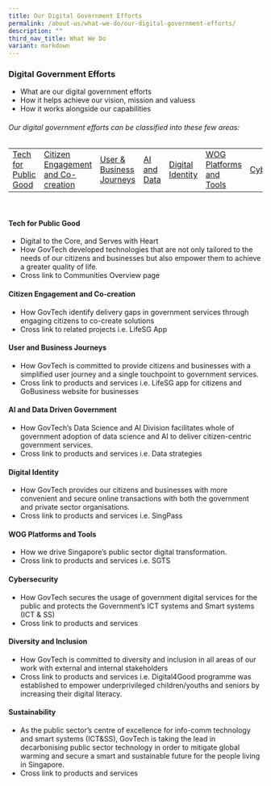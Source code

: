 ```yaml
---
title: Our Digital Government Efforts
permalink: /about-us/what-we-do/our-digital-government-efforts/
description: ""
third_nav_title: What We Do
variant: markdown
---
```

### Digital Government Efforts

* What are our digital government efforts
* How it helps achieve our vision, mission and valuess
* How it works alongside our capabilities
###### Our digital government efforts can be classified into these few areas:
<table>  
<tbody>  
<tr>  
</tr><tr>  
<td><a href="#climate">Tech for Public Good</a></td>  
<td><a href="#sgp">Citizen Engagement and Co-creation</a></td>  
<td><a href="#participate">User &amp; Business Journeys</a></td>  
<td><a href="#pollution-control">AI and Data </a></td>  
<td><a href="#public-health">Digital Identity</a></td>  
<td><a href="#safe-mgmt">WOG Platforms and Tools</a></td>  
<td><a href="#safe-mgmt">Cybersecurity</a></td>  
<td><a href="#safe-mgmt">Diversity &amp; Inclusion</a></td>  
<td><a href="#safe-mgmt">Sustainability</a></td>  
</tr>  
</tbody>  
</table><br>

#### Tech for Public Good
* Digital to the Core, and Serves with Heart
* How GovTech developed technologies that are not only tailored to the needs of our citizens and businesses but also empower them to achieve a greater quality of life.
* Cross link to Communities Overview page

#### Citizen Engagement and Co-creation
* How GovTech identify delivery gaps in government services through engaging citizens to co-create solutions
* Cross link to related projects i.e. LifeSG App

#### User and Business Journeys
* How GovTech is committed to provide citizens and businesses with a simplified user journey and a single touchpoint to government services.
* Cross link to products and services i.e. LifeSG app for citizens and GoBusiness website for businesses

#### AI and Data Driven Government
* How GovTech’s Data Science and AI Division facilitates whole of government adoption of data science and AI to deliver citizen-centric government services.
* Cross link to products and services i.e. Data strategies

#### Digital Identity
*  How GovTech provides our citizens and businesses with more convenient and secure online transactions with both the government and private sector organisations.
* Cross link to products and services i.e. SingPass

#### WOG Platforms and Tools
* How we drive Singapore’s public sector digital transformation. 
* Cross link to products and services i.e. SGTS

#### Cybersecurity
* How GovTech secures the usage of government digital services for the public and protects the Government’s ICT systems and Smart systems (ICT &amp; SS)
* Cross link to products and services

#### Diversity and Inclusion
* How GovTech is committed to diversity and inclusion in all areas of our work with external and internal stakeholders
* Cross link to products and services i.e. Digital4Good programme was established to empower underprivileged children/youths and seniors by increasing their digital literacy.

#### Sustainability
* As the public sector’s centre of excellence for info-comm technology and smart systems (ICT&amp;SS), GovTech is taking the lead in decarbonising public sector technology in order to mitigate global warming and secure a smart and sustainable future for the people living in Singapore.
* Cross link to products and services